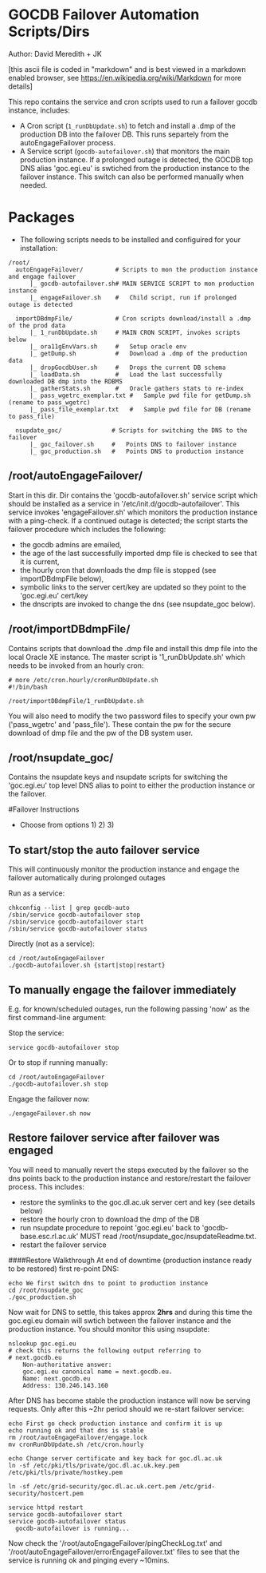 # GOCDB Failover Automation Scripts/Dirs
Author: David Meredith + JK

[this ascii file is coded in "markdown" and is best viewed in a markdown enabled browser, see https://en.wikipedia.org/wiki/Markdown for more details]

This repo contains the service and cron scripts used to run a failover gocdb instance, includes:  
* A Cron script (```1_runDbUpdate.sh```) to fetch and install a .dmp of the production DB into the failover DB. This runs separtely from the autoEngageFailover process. 
* A Service script (```gocdb-autofailover.sh```) that monitors the main production instance. If a prolonged outage is detected, the GOCDB top DNS alias 'goc.egi.eu' is swtiched from the production instance to the failover instance. This switch can also be performed manually when needed. 

# Packages
* The following scripts needs to be installed and configuired for your installation: 
```
/root/
  autoEngageFailover/         # Scripts to mon the production instance and engage failover
      |_ gocdb-autofailover.sh# MAIN SERVICE SCRIPT to mon production instance
      |_ engageFailover.sh    #   Child script, run if prolonged outage is detected
      
  importDBdmpFile/            # Cron scripts download/install a .dmp of the prod data
      |_ 1_runDbUpdate.sh     # MAIN CRON SCRIPT, invokes scripts below 
      |_ ora11gEnvVars.sh     #   Setup oracle env
      |_ getDump.sh           #   Download a .dmp of the production data 
      |_ dropGocdbUser.sh     #   Drops the current DB schema
      |_ loadData.sh          #   Load the last successfully downloaded DB dmp into the RDBMS
      |_ gatherStats.sh       #   Oracle gathers stats to re-index
      |_ pass_wgetrc_exemplar.txt #   Sample pwd file for getDump.sh (rename to pass_wgetrc) 
      |_ pass_file_exemplar.txt   #   Sample pwd file for DB (rename to pass_file)

  nsupdate_goc/              # Scripts for switching the DNS to the failover
      |_ goc_failover.sh     #   Points DNS to failover instance
      |_ goc_production.sh   #   Points DNS to production instance 
```

## /root/autoEngageFailover/ 
Start in this dir. Dir contains the 'gocdb-autofailover.sh'
service script which should be installed as a service in
'/etc/init.d/gocdb-autofailover'. This service invokes
'engageFailover.sh' which monitors the production instance
with a ping-check. If a continued outage is detected;
the script starts the failover procedure which includes the
following: 
* the gocdb admins are emailed, 
* the age of the last successfully imported dmp file is
  checked to see that it is current, 
* the hourly cron that downloads the dmp file is stopped (see
  importDBdmpFile below), 
* symbolic links to the server cert/key are updated so they
  point to the 'goc.egi.eu' cert/key 
* the dnscripts are invoked to change the dns (see
  nsupdate_goc below).  

## /root/importDBdmpFile/ 
Contains scripts that download the .dmp file and install this
dmp file into the local Oracle XE instance. The master script
is '1_runDbUpdate.sh' which needs to be invoked from an hourly
cron:   

```
# more /etc/cron.hourly/cronRunDbUpdate.sh
#!/bin/bash

/root/importDBdmpFile/1_runDbUpdate.sh
```

You will also need to modify the two password files to specify
your own pw ('pass_wgetrc' and 'pass_file'). These contain the
pw for the secure download of dmp file and the pw of the DB
system user. 
 
## /root/nsupdate_goc/
Contains the nsupdate keys and nsupdate scripts for switching
the 'goc.egi.eu' top level DNS alias to point to either the
production instance or the failover. 


#Failover Instructions 
* Choose from options 1) 2) 3)

## To start/stop the auto failover service 
This will continuously monitor the production
instance and engage the failover automatically during prolonged outages

Run as a service:

```
chkconfig --list | grep gocdb-auto
/sbin/service gocdb-autofailover stop
/sbin/service gocdb-autofailover start
/sbin/service gocdb-autofailover status
```
  
Directly (not as a service): 
```
cd /root/autoEngageFailover
./gocdb-autofailover.sh {start|stop|restart}
```

## To manually engage the failover immediately 
E.g. for known/scheduled outages, run the following
passing 'now' as the first command-line argument:

Stop the service: 
```
service gocdb-autofailover stop
```
Or to stop if running manually: 
```
cd /root/autoEngageFailover
./gocdb-autofailover.sh stop
```
Engage the failover now:                                 
```
./engageFailover.sh now
```

## Restore failover service after failover was engaged
You will need to manually revert the steps executed by the
failover so the dns points back to the production instance
and restore/restart the failover process. This includes:   
* restore the symlinks to the goc.dl.ac.uk server cert and key
  (see details below) 
* restore the hourly cron to download the dmp of the DB
* run nsupdate procedure to repoint 'goc.egi.eu' back to
  'gocdb-base.esc.rl.ac.uk'
  MUST read /root/nsupdate_goc/nsupdateReadme.txt. 
* restart the failover service

####Restore Walkthrough
At end of downtime (production instance ready to be restored) first re-point DNS: 
```
echo We first switch dns to point to production instance
cd /root/nsupdate_goc
./goc_production.sh
```

Now wait for DNS to settle, this takes approx **2hrs** and during this time the goc.egi.eu domain will 
swtich between the failover instance and the production instance. You should monitor this using nsupdate:  

```
nslookup goc.egi.eu
# check this returns the following output referring to
# next.gocdb.eu
	Non-authoritative answer:
	goc.egi.eu canonical name = next.gocdb.eu.
	Name: next.gocdb.eu
	Address: 130.246.143.160
```

After DNS has become stable the production instance will now be serving requests. 
Only after this ~2hr period should we re-start failover service:

```
echo First go check production instance and confirm it is up
echo running ok and that dns is stable
rm /root/autoEngageFailover/engage.lock
mv cronRunDbUpdate.sh /etc/cron.hourly   

echo Change server certificate and key back for goc.dl.ac.uk
ln -sf /etc/pki/tls/private/goc.dl.ac.uk.key.pem /etc/pki/tls/private/hostkey.pem

ln -sf /etc/grid-security/goc.dl.ac.uk.cert.pem /etc/grid-security/hostcert.pem

service httpd restart
service gocdb-autofailover start
service gocdb-autofailover status
  gocdb-autofailover is running... 
```

Now check the '/root/autoEngageFailover/pingCheckLog.txt' and
'/root/autoEngageFailover/errorEngageFailover.txt' files to
see that the service is running ok and pinging every ~10mins.

